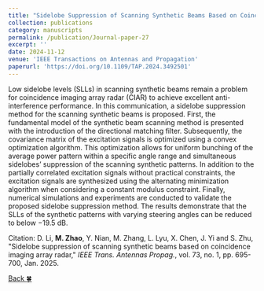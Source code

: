 ```yaml
---
title: "Sidelobe Suppression of Scanning Synthetic Beams Based on Coincidence Imaging Array Radar"
collection: publications
category: manuscripts
permalink: /publication/Journal-paper-27
excerpt: ''
date: 2024-11-12
venue: 'IEEE Transactions on Antennas and Propagation'
paperurl: 'https://doi.org/10.1109/TAP.2024.3492501'
---
```


Low sidelobe levels (SLLs) in scanning synthetic beams remain a problem for coincidence imaging array radar (CIAR) to achieve excellent anti-interference performance. In this communication, a sidelobe suppression method for the scanning synthetic beams is proposed. First, the fundamental model of the synthetic beam scanning method is presented with the introduction of the directional matching filter. Subsequently, the covariance matrix of the excitation signals is optimized using a convex optimization algorithm. This optimization allows for uniform bunching of the average power pattern within a specific angle range and simultaneous sidelobes’ suppression of the scanning synthetic patterns. In addition to the partially correlated excitation signals without practical constraints, the excitation signals are synthesized using the alternating minimization algorithm when considering a constant modulus constraint. Finally, numerical simulations and experiments are conducted to validate the proposed sidelobe suppression method. The results demonstrate that the SLLs of the synthetic patterns with varying steering angles can be reduced to below −19.5 dB.

Citation: D. Li, **M. Zhao**, Y. Nian, M. Zhang, L. Lyu, X. Chen, J. Yi and S. Zhu, &quot;Sidelobe suppression of scanning synthetic beams based on coincidence imaging array radar,&quot; <i>IEEE Trans. Antennas Propag.</i>, vol. 73, no. 1, pp. 695-700, Jan. 2025.

[Back :four_leaf_clover:](../publications/)
